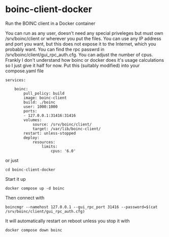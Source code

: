 # boinc-client-docker

Run the BOINC client in a Docker container

You can run as any user, doesn't need any special priveleges but must own /srv/boinc/client or wherever you put the files.
You can use any IP address and port you want, but this does not expose it to the Internet, which you probably want.
You can find the rpc passwrd in /srv/boinc/client/gui_rpc_auth.cfg.
You can adjust the number of cpus. Frankly I don't understand how boinc or docker does it's usage calculations so I just give it half for now.
Put this (suitably modified) into your compose.yaml file

    services:

        boinc:
            pull_policy: build
            image: boinc-client
            build: ./boinc
            user: 1000:1000
            ports:
            - 127.0.0.1:31416:31416
            volumes:
                source: /srv/boinc/client/
                target: /var/lib/boinc-client/
            restart: unless-stopped
            deploy:
                resources:
                    limits:
                        cpus: '6.0'

or just

    cd boinc-client-docker

Start it up

    docker compose up -d boinc

Then connect with

    boincmgr --namehost 127.0.0.1 --gui_rpc_port 31416 --password=$(cat /srv/boinc/client/gui_rpc_auth.cfg)

It will automatically restart on reboot unless you stop it with

    docker compose down boinc
